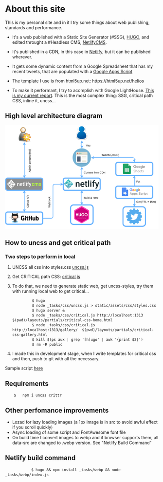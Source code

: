 # About this site

This is my personal site and in it I try some things about web publishing, standards and performance.

* It's a web published with a Static Site Generator (#SSG), [HUGO](https://gohugo.io), and edited throught a #Headless CMS, [NetlifyCMS](https://www.netlifycms.org).

* It's published in a CDN, in this case in [Netlify](http://netlify.com), but it can be published wherever.

* It gets some dynamic content from a Google Spreadsheet that has my recent tweets, that are populated with a [Google Apps Script](static/gas-scripts/get-twitter.gs)

* The template I use is from html5up.net: https://html5up.net/helios

* To make it performant, I try to acomplish with Google LightHouse. [This is my current report](https://lighthouse-dot-webdotdevsite.appspot.com/lh/html?url=https://www.davidayala.eu). This is the most complex thing: SSG, critical path CSS, inline it, uncss...  

## High level architecture diagram

![architecture](content/media/personal-site.png)

## How to uncss and get critical path

### Two steps to perform in local

1. UNCSS all css into styles.css [uncss.js](_tasks/css/uncss.js)
2. Get CRITICAL path CSS: [critical.js](_tasks/css/critical.js)
3. To do that, we need to generate static web, get uncss-styles, try them with running local web to get critical... 

                $ hugo
                $ node _tasks/css/uncss.js > static/assets/css/styles.css    
                $ hugo server &
                $ node _tasks/css/critical.js http://localhost:1313 $(pwd)/layouts/partials/critical-css-home.html
                $ node _tasks/css/critical.js http://localhost:1313/gallery/  $(pwd)/layouts/partials/critical-css-gallery.html
                $ kill $(ps aux | grep '[h]ugo' | awk '{print $2}')
                $ rm -R public

3. I made this in development stage, when I write templates for critical css and then, push to git with all the necessary.

Sample script [here](buildcss.sh)

## Requirements

        $   npm i uncss crittr    


## Other perfomance improvements 

- Lozad for lazy loading images (a 1px image is in src to avoid awful effect if you scroll quickly)
- Async loading of some script and FontAwesome font file
- On build time I convert images to webp and if browser supports them, all data-src are changed to .webp version. See "Netlify Build Command"

## Netlify build command 

                $ hugo && npm install _tasks/webp && node _tasks/webp/index.js
